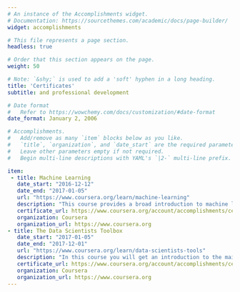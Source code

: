 ```yaml
---
# An instance of the Accomplishments widget.
# Documentation: https://sourcethemes.com/academic/docs/page-builder/
widget: accomplishments

# This file represents a page section.
headless: true

# Order that this section appears on the page.
weight: 50

# Note: `&shy;` is used to add a 'soft' hyphen in a long heading.
title: 'Certificates'
subtitle: and professional development

# Date format
#   Refer to https://wowchemy.com/docs/customization/#date-format
date_format: January 2, 2006

# Accomplishments.
#   Add/remove as many `item` blocks below as you like.
#   `title`, `organization`, and `date_start` are the required parameters.
#   Leave other parameters empty if not required.
#   Begin multi-line descriptions with YAML's `|2-` multi-line prefix.

item:
 - title: Machine Learning
   date_start: "2016-12-12"
   date_end: "2017-01-05"
   url: "https://www.coursera.org/learn/machine-learning"
   description: "This course provides a broad introduction to machine learning, datamining, and statistical pattern recognition.       Topics include: (i) Supervised learning (parametric/non-parametric algorithms, support vector machines, kernels, neural            networks). (ii) Unsupervised learning (clustering, dimensionality reduction, recommender systems, deep learning). (iii) Best       practices in machine learning (bias/variance theory; innovation process in machine learning and AI). The course will also draw     from numerous case studies and applications, so that you'll also learn how to apply learning algorithms to building smart          robots (perception, control), text understanding (web search, anti-spam), computer vision, medical informatics, audio, database     mining, and other areas."
   certificate_url: https://www.coursera.org/account/accomplishments/certificate/XHFF9VRK6RJ7
   organization: Coursera
   organization_url: https://www.coursera.org
- title: The Data Scientists Toolbox
   date_start: "2017-01-05"
   date_end: "2017-12-01"
   url: "https://www.coursera.org/learn/data-scientists-tools"
   description: "In this course you will get an introduction to the main tools and ideas in the data scientist's toolbox. The course gives an overview of the data, questions, and tools that data analysts and data scientists work with. There are two components to this course. The first is a conceptual introduction to the ideas behind turning data into actionable knowledge. The second is a practical introduction to the tools that will be used in the program like version control, markdown, git, GitHub, R, and RStudio."
   certificate_url: https://www.coursera.org/account/accomplishments/certificate/9G9WWMS84QYA
   organization: Coursera
   organization_url: https://www.coursera.org
---
```


